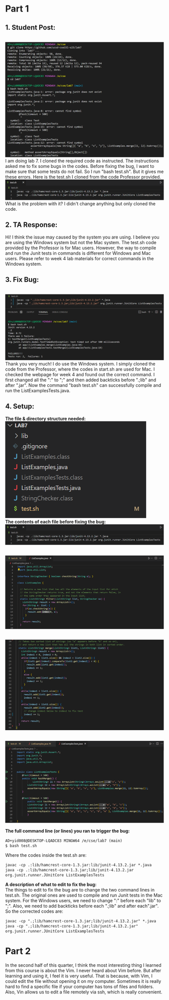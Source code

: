 # Part 1
## 1. Student Post:
<br>![Image](error.png)<br>
I am doing lab 7. I cloned the required code as instructed. The instructions asked me to fix some bugs in the codes. Before fixing the bug, I want to make sure that some tests do not fail. So I run "bash test.sh". But it gives me these errors.
Here is the test.sh I cloned from the code Professor provided.
<br>![Image](bug.png)<br>
What is the problem with it? I didn't change anything but only cloned the code.
## 2. TA Response:
Hi! I think the issue may caused by the system you are using. I believe you are using the Windows system but not the Mac system. The test.sh code provided by the Professor is for Mac users. However, the way to compile and run the Junit tests in commands is different for Windows and Mac users. Please refer to week 4 lab materials for correct commands in the Windows system.
## 3. Fix Bug:
<br>![Image](corrected.png)<br>
Thank you very much! I do use the Windows system. I simply cloned the code from the Professor, where the codes in start.sh are used for Mac. I checked the webpage for week 4 and found out the correct command. I first changed all the ":" to ";" and then added backticks before ".;lib" and after ".jar". Now the command "bash test.sh" can successfully compile and run the ListExamplesTests.java.
## 4. Setup:
**The file & directory structure needed:**
<br>![Image](folder.png)<br>
**The contents of each file before fixing the bug:**
<br>![Image](bug.png)<br>

<br>![Image](content1.png)<br>

<br>![Image](content2.png)<br>

<br>![Image](content3.png)<br>

**The full command line (or lines) you ran to trigger the bug:**
```
AD+yid008@DESKTOP-LQADC83 MINGW64 /e/cse/lab7 (main)
$ bash test.sh
```
Where the codes inside the test.sh are:
```
javac -cp .:lib/hamcrest-core-1.3.jar:lib/junit-4.13.2.jar *.java
java -cp .:lib/hamcrest-core-1.3.jar;lib/junit-4.13.2.jar org.junit.runner.JUnitCore ListExamplesTests
```
**A description of what to edit to fix the bug:** <br>
The things to edit to fix the bug are to change the two command lines in test.sh. The original ones are used to compile and run Junit tests in the Mac system. For the Windows users, we need to change ":" before each "lib" to ";". Also, we need to add backticks before each ".;lib" and after each".jar". <br>
So the corrected codes are:
```
javac -cp ".;lib/hamcrest-core-1.3.jar;lib/junit-4.13.2.jar" *.java
java -cp ".;lib/hamcrest-core-1.3.jar;lib/junit-4.13.2.jar" org.junit.runner.JUnitCore ListExamplesTests
```
# Part 2
In the second half of this quarter, I think the most interesting thing I learned from this course is about the Vim. I never heard about Vim before. But after learning and using it, I feel it is very useful. That is because, with Vim, I could edit the file without opening it on my computer. Sometimes it is really hard to find a specific file if your computer has tons of files and folders. Also, Vin allows us to edit a file remotely via ssh, which is really convenient.

